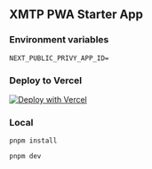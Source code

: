 ## XMTP PWA Starter App

### Environment variables

```
NEXT_PUBLIC_PRIVY_APP_ID=
```

### Deploy to Vercel

[![Deploy with Vercel](https://vercel.com/button)](https://vercel.com/new/clone?repository-url=https%3A%2F%2Fgithub.com%2Fbartomolina%xmtp-pwa&env=NEXT_PUBLIC_PRIVY_APP_ID,NEXT_PUBLIC_ONESIGNAL_APPID)

### Local

`pnpm install`

`pnpm dev`

